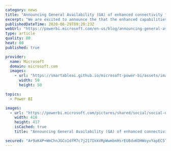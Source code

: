 ```yaml
---
category: news
title: "Announcing General Availability (GA) of enhanced connectivity for Snowflake"
excerpt: "We are excited to announce the that the enhanced capabilities added recently to the Power BI Snowflake connector are now GA, including the ability to connect to Snowflake without an on-premises data gateway as well as support for Azure Active Directory (AAD) authentication and SSO in DirectQuery mode"
publishedDateTime: 2020-06-29T09:20:23Z
webUrl: "https://powerbi.microsoft.com/en-us/blog/announcing-general-availability-ga-of-enhanced-connectivity-for-snowflake/"
type: article
quality: 80
heat: 80
published: true

provider:
  name: Microsoft
  domain: microsoft.com
  images:
    - url: "https://smartableai.github.io/microsoft-power-bi/assets/images/organizations/microsoft.com-50x50.jpg"
      width: 50
      height: 50

topics:
  - Power BI

images:
  - url: "https://powerbi.microsoft.com/pictures/shared/social/social-default-image.png"
    width: 418
    height: 417
    isCached: true
    title: "Announcing General Availability (GA) of enhanced connectivity for Snowflake"

secured: "Ar9aK4P+WmChnJGCo1dfM7c7j217IkkVRpWwmbnHsrEU8dxKOHWoyvYapEC5TVn83o1Yj/jYQ5IM9ov0je7AEkpx1RYe8QzgH2w6sO7ciRixcj2UswtTvH29t4ZqxrE/njG5FX4UgAPJrFL8mrCbgQWqDyTkaK+uzO03Qoi/2Of8FV5+EMFAHNkM6xs7OVF/iEgK7p3hXRGvvyTH1NBdbxVqS3o/pZDbemsXbRnGEVMYbRs821rd5Ri0NPNmjHkPaspeZvMMHjXUQNTnpv0PfkuPZWqJXfI1osZlIKVqA2JbJT+Twdiet+fsjs01iGxA+KwTKtNPABHQfctLwgzewQ==;S+UwMWzbuaW5+FvWUeAAZA=="
---
```


